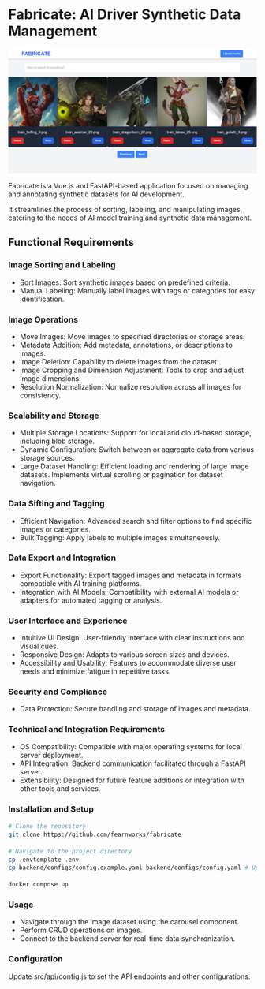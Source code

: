 
# Fabricate: AI Driver Synthetic Data Management

![Fabricate Splash](static/fabricate.png)

Fabricate is a Vue.js and FastAPI-based application focused on managing and annotating synthetic datasets for AI development. 

It streamlines the process of sorting, labeling, and manipulating images, catering to the needs of AI model training and synthetic data management.

## Functional Requirements
### Image Sorting and Labeling
- Sort Images: Sort synthetic images based on predefined criteria.
- Manual Labeling: Manually label images with tags or categories for easy identification.
### Image Operations
- Move Images: Move images to specified directories or storage areas.
- Metadata Addition: Add metadata, annotations, or descriptions to images.
- Image Deletion: Capability to delete images from the dataset.
- Image Cropping and Dimension Adjustment: Tools to crop and adjust image dimensions.
- Resolution Normalization: Normalize resolution across all images for consistency.
### Scalability and Storage
- Multiple Storage Locations: Support for local and cloud-based storage, including blob storage.
- Dynamic Configuration: Switch between or aggregate data from various storage sources.
- Large Dataset Handling: Efficient loading and rendering of large image datasets. Implements virtual scrolling or pagination for dataset navigation.
### Data Sifting and Tagging
- Efficient Navigation: Advanced search and filter options to find specific images or categories.
- Bulk Tagging: Apply labels to multiple images simultaneously.
### Data Export and Integration
- Export Functionality: Export tagged images and metadata in formats compatible with AI training platforms.
- Integration with AI Models: Compatibility with external AI models or adapters for automated tagging or analysis.
### User Interface and Experience
- Intuitive UI Design: User-friendly interface with clear instructions and visual cues.
- Responsive Design: Adapts to various screen sizes and devices.
- Accessibility and Usability: Features to accommodate diverse user needs and minimize fatigue in repetitive tasks.
### Security and Compliance
- Data Protection: Secure handling and storage of images and metadata.
### Technical and Integration Requirements
- OS Compatibility: Compatible with major operating systems for local server deployment.
- API Integration: Backend communication facilitated through a FastAPI server.
- Extensibility: Designed for future feature additions or integration with other tools and services.

### Installation and Setup
```bash
# Clone the repository
git clone https://github.com/fearnworks/fabricate

# Navigate to the project directory
cp .envtemplate .env 
cp backend/configs/config.example.yaml backend/configs/config.yaml # Update config file with your own values

docker compose up
```

### Usage
- Navigate through the image dataset using the carousel component.
- Perform CRUD operations on images.
- Connect to the backend server for real-time data synchronization.

### Configuration

Update src/api/config.js to set the API endpoints and other configurations.

